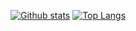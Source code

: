 [![Github stats](https://github-readme-stats.vercel.app/api?username=MelidaZ&theme=yeblu&count_private=true&include_all_commits=true)](#)
[![Top Langs](https://github-readme-stats.vercel.app/api/top-langs/?username=MelidaZ&layout=compact)](https://github.com/anuraghazra/github-readme-stats)
